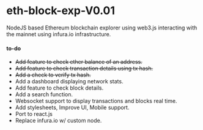 # eth-block-exp-V0.01

NodeJS based Ethereum blockchain explorer using web3.js interacting with the mainnet using infura.io infrastructure. 

#### to-do
* ~~Add feature to check ether balance of an address.~~
* ~~Add feature to check transaction details using tx hash.~~ 
* ~~Add a check to verify tx hash.~~
* Add a dashboard displaying network stats.
* Add feature to check block details.
* Add a search function.
* Websocket support to display transactions and blocks real time. 
* Add stylesheets, Improve UI, Mobile support.
* Port to react.js 
* Replace infura.io w/ custom node. 


